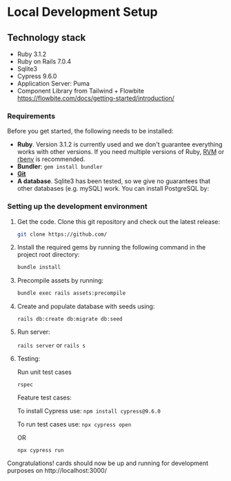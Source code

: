 # Local Development Setup

## Technology stack

- Ruby 3.1.2
- Ruby on Rails 7.0.4
- Sqlite3
- Cypress 9.6.0
- Application Server: Puma
- Component Library from Tailwind + Flowbite https://flowbite.com/docs/getting-started/introduction/

### Requirements

Before you get started, the following needs to be installed:

- **Ruby**. Version 3.1.2 is currently used and we don't guarantee everything works with other versions. If you need multiple versions of Ruby, [RVM](https://rvm.io//) or [rbenv](https://github.com/rbenv/rbenv) is recommended.
- **Bundler**: `gem install bundler`
- [**Git**](http://help.github.com/git-installation-redirect)
- **A database**. Sqlite3 has been tested, so we give no guarantees that other databases (e.g. mySQL) work. You can install PostgreSQL by:

### Setting up the development environment

1.  Get the code. Clone this git repository and check out the latest release:

    ```bash
    git clone https://github.com/
    ```

2.  Install the required gems by running the following command in the project root directory:

    ```bash
    bundle install
    ```

3.  Precompile assets by running:

    ```bash
    bundle exec rails assets:precompile
    ```

4.  Create and populate database with seeds using:

    ```
    rails db:create db:migrate db:seed
    ```

5.  Run server:

    `rails server` or `rails s`

6.  Testing:

    Run unit test cases 
    
    ```
    rspec
    ```

    Feature test cases:

    To install Cypress use: `npm install cypress@9.6.0`

    
    To run test cases use: `npx cypress open`

    OR

    `npx cypress run`

Congratulations! cards should now be up and running for development purposes on http://localhost:3000/
